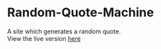 # Random-Quote-Machine
A site which generates a random quote.<br>
View the live version <a href = "https://karthickram286.github.io/Random-Quote-Machine/">here</a>
